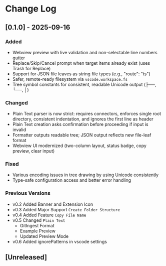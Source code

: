# Change Log

## [0.1.0] - 2025-09-16

### Added

- Webview preview with live validation and non-selectable line numbers gutter
- Replace/Skip/Cancel prompt when target items already exist (uses Trash for Replace)
- Support for JSON file leaves as string file types (e.g., "route": "ts")
- Safer, remote-ready filesystem via `vscode.workspace.fs`
- Tree symbol constants for consistent, readable Unicode output (├──, └──, │)

### Changed

- Plain Text parser is now strict: requires connectors, enforces single root directory, consistent indentation, and ignores the first line as header
- Plain Text creation asks confirmation before proceeding if input is invalid
- Formatter outputs readable tree; JSON output reflects new file-leaf format
- Webview UI modernized (two-column layout, status badge, copy preview, clear input)

### Fixed

- Various encoding issues in tree drawing by using Unicode consistently
- Type-safe configuration access and better error handling

### Previous Versions

- v0.2 Added Banner and Extension Icon
- v0.3 Added Major Support `Create Folder Structure`
- v0.4 Added Feature `Copy File Name`
- v0.5 Changed `Plain Text`
    - GitIngest Format
    - Example Preview
    - Updated Preview Mode
- v0.6 Added ignorePatterns in vscode settings

## [Unreleased]
